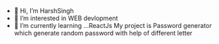 - 👋 Hi, I’m HarshSingh
- 👀 I’m interested in WEB devlopment
- 🌱 I’m currently learning ...ReactJs
  My project is Password generator which generate random password with help of different letter 

<!---
007HarshSingh/007HarshSingh is a ✨ special ✨ repository because its `README.md` (this file) appears on your GitHub profile.
You can click the Preview link to take a look at your changes.
--->
